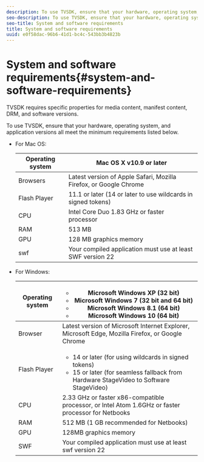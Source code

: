 ```yaml
---
description: To use TVSDK, ensure that your hardware, operating system, and application versions all meet the minimum requirements listed below.
seo-description: To use TVSDK, ensure that your hardware, operating system, and application versions all meet the minimum requirements listed below.
seo-title: System and software requirements
title: System and software requirements
uuid: e0f58dac-96b6-41d1-bc4c-543bb3b4823b
---
```


# System and software requirements{#system-and-software-requirements}

TVSDK requires specific properties for media content, manifest content, DRM, and software versions.

To use TVSDK, ensure that your hardware, operating system, and application versions all meet the minimum requirements listed below.

<!--<a id="section_FD9C110E85BB483B869FBB94E5662710"></a>-->

* For Mac OS: 

  |  Operating system  | Mac OS X v10.9 or later  |
  |---|---|
  |  Browsers  |Latest version of Apple Safari, Mozilla Firefox, or Google Chrome  |
  |  Flash Player  | 11.1 or later (14 or later to use wildcards in signed tokens)  |
  |  CPU  | Intel Core Duo 1.83 GHz or faster processor  |
  |  RAM  | 513 MB  |
  |  GPU  | 128 MB graphics memory  |
  |  swf  | Your compiled application must use at least SWF version 22  |

* For Windows: 

  | Operating system  | <ul><li>Microsoft Windows XP (32 bit)</li><li>Microsoft Windows 7 (32 bit and 64 bit)</li><li>Microsoft Windows 8.1 (64 bit)</li><li>Microsoft Windows 10 (64 bit)</li></ul>  |
  |---|---|
  | Browser |  Latest version of Microsoft Internet Explorer, Microsoft Edge, Mozilla Firefox, or Google Chrome  |
  | Flash Player  | <ul><li>14 or later (for using wildcards in signed tokens)</li><li>15 or later (for seamless fallback from Hardware StageVideo to Software StageVideo)</li></ul> |
  | CPU | 2.33 GHz or faster x86-compatible processor, or Intel Atom 1.6GHz or faster processor for Netbooks  |
  | RAM | 512 MB (1 GB recommended for Netbooks) |
  | GPU | 128MB graphics memory |
  | SWF | Your compiled application must use at least swf version 22  |
